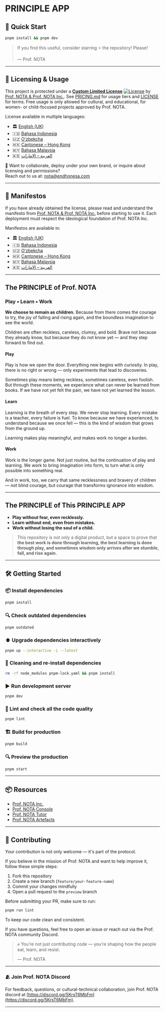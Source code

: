 # PRINCIPLE APP

## 🚀 Quick Start

```bash
pnpm install && pnpm dev
```

> If you find this useful, consider starring ⭐ the repository! Please!
>
> — Prof. NOTA

---

## 📜 Licensing & Usage

This project is protected under a [**Custom Limited License**](./LICENSE) [![License](https://img.shields.io/badge/license-Prof.NOTA%20Proprietary-orange.svg)](./LICENSE) by [Prof. NOTA & Prof. NOTA Inc.](https://nota.endhonesa.com/). See [PRICING.md](./PRICING.md) for usage tiers and [LICENSE](./LICENSE) for terms. Free usage is only allowed for cultural, and educational, for women- or child-focused projects approved by Prof. NOTA.

License available in multiple languages:

- 🏛️ [English (UK)](./licenses/LICENSE_en-GB.md)
- 🇮🇩 [Bahasa Indonesia](./licenses/LICENSE_ID.md)
- 🇺🇿 [Oʻzbekcha](./licenses/LICENSE_uz-Latn.md)
- 🇭🇰 [Cantonese – Hong Kong](./licenses/LICENSE_yue-Hant-HK.md)
- 🇲🇾 [Bahasa Malaysia](./licenses/LICENSE_ms-MY.md)
- 🇦🇪 [العربية – الإمارات](./licenses/LICENSE_ar-AE.md)

📩 Want to collaborate, deploy under your own brand, or inquire about licensing and permissions?  
Reach out to us at: [nota@endhonesa.com](mailto:nota@endhonesa.com)

---

## 📖 Manifestos

If you have already obtained the license, please read and understand the manifesto from [Prof. NOTA & Prof. NOTA Inc.](https://nota.endhonesa.com/) before starting to use it. Each deployment must respect the ideological foundation of Prof. NOTA Inc.

Manifestos are available in:

- 🏛️ [English (UK)](./manifestos/manifesto_en-GB.md)
- 🇮🇩 [Bahasa Indonesia](./manifestos/manifesto_id.md)
- 🇺🇿 [Oʻzbekcha](./manifestos/manifesto_uz-Latn.md)
- 🇭🇰 [Cantonese – Hong Kong](./manifestos/manifesto_yue-Hant-HK.md)
- 🇲🇾 [Bahasa Malaysia](./manifestos/manifesto_ms-MY.md)
- 🇦🇪 [العربية – الإمارات](./manifestos/manifesto_ar-AE.md)

---

## The PRINCIPLE of Prof. NOTA

### Play • Learn • Work

**We choose to remain as children.** Because from there comes the courage to try, the joy of falling and rising again, and the boundless imagination to see the world.  

Children are often reckless, careless, clumsy, and bold. Brave not because they already know, but because they do not know yet — and they step forward to find out.  

#### Play

Play is how we open the door. Everything new begins with curiosity. In play, there is no right or wrong — only experiments that lead to discoveries.  

Sometimes play means being reckless, sometimes careless, even foolish. But through these moments, we experience what can never be learned from books. If we have not yet felt the pain, we have not yet learned the lesson.  

#### Learn

Learning is the breath of every step. We never stop learning. Every mistake is a teacher, every failure is fuel. To know because we have experienced, to understand because we once fell — this is the kind of wisdom that grows from the ground up.  

Learning makes play meaningful, and makes work no longer a burden.  

#### Work

Work is the longer game. Not just routine, but the continuation of play and learning. We work to bring imagination into form, to turn what is only possible into something real.  

And in work, too, we carry that same recklessness and bravery of children — not blind courage, but courage that transforms ignorance into wisdom.  

---

## The PRINCIPLE of This PRINCIPLE APP

- **Play without fear, even recklessly.**  
- **Learn without end, even from mistakes.**  
- **Work without losing the soul of a child.**  

> This repository is not only a digital product, but a space to prove that **the best work is done through learning, the best learning is done through play, and sometimes wisdom only arrives after we stumble, fall, and rise again.**

---

## 🛠️ Getting Started

### 📦 Install dependencies

```bash
pnpm install
```

### 🔍 Check outdated dependencies

```bash
pnpm outdated
```

### ⬆️ Upgrade dependencies interactively

```bash
pnpm up --interactive -i --latest
```

### 🧹 Cleaning and re-install dependencies

```bash
rm -rf node_modules pnpm-lock.yaml && pnpm install
```

### ▶️ Run development server

```bash
pnpm dev
```

### 🧪 Lint and check all the code quality

```bash
pnpm lint
```

### 🏗️ Build for production

```bash
pnpm build
```

### 🔍 Preview the production

```bash
pnpm start
```

---

## 📦 Resources

- [Prof. NOTA Inc.](https://nota.endhonesa.com/)
- [Prof. NOTA Console](https://prompt.endhonesa.com/)
- [Prof. NOTA Tutor](https://baca.endhonesa.com/)
- [Prof. NOTA Artefacts](https://docs.endhonesa.com/)

---

## 🤝 Contributing

Your contribution is not only welcome — it's part of the protocol.

If you believe in the mission of Prof. NOTA and want to help improve it, follow these simple steps:

1. Fork this repository
2. Create a new branch (`feature/your-feature-name`)
3. Commit your changes mindfully
4. Open a pull request to the `preview` branch

Before submitting your PR, make sure to run:

```bash
pnpm run lint
```

To keep our code clean and consistent.

If you have questions, feel free to open an issue or reach out via the Prof. NOTA community Discord.

> ✊ You’re not just contributing code — you’re shaping how the people eat, learn, and resist.
>
> — Prof. NOTA

---

### 🫂 Join Prof. NOTA Discord

For feedback, questions, or cultural-technical collaboration, join Prof. NOTA discord at [https://discord.gg/5KrsT6MbFm](https://discord.gg/5KrsT6MbFm).

---
